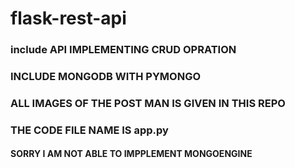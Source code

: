 # flask-rest-api
### include API IMPLEMENTING CRUD OPRATION
###  INCLUDE MONGODB WITH PYMONGO
### ALL IMAGES OF THE POST MAN IS GIVEN IN THIS REPO
### THE CODE FILE NAME IS app.py
#### SORRY I AM NOT ABLE TO IMPPLEMENT MONGOENGINE


